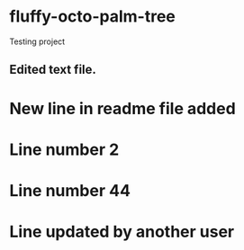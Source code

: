 # fluffy-octo-palm-tree
Testing project
## Edited text file.
# New line in readme file added
# Line number 2
# Line number 44
# Line updated by another user
